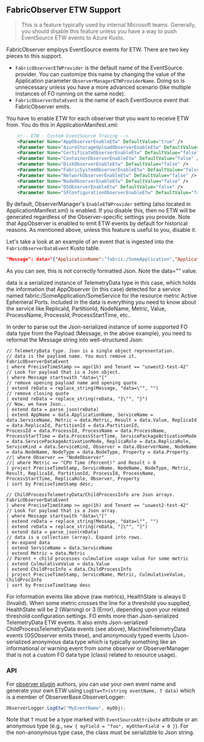 ## FabricObserver ETW Support

> This is a feature typically used by internal Microsoft teams. Generally, you should disable this feature unless
you have a way to push EventSource ETW events to Azure Kusto.

FabricObserver employs EventSource events for ETW. There are two key pieces to this support. 

- ```FabricObserverETWProvider``` is the default name of the EventSource provider. You can customize this name by changing
the value of the Application parameter ```ObserverManagerETWProviderName```. Doing so is unnecessary unless you have a more advanced scenario (like multiple instances of FO running on the same node).
- ```FabricObserverDataEvent``` is the name of each EventSource event that FabricObserver emits. 

You have to enable ETW for each observer that you want to receive ETW from. You do this in ApplicationManifest.xml: 

```XML
    <!-- ETW - Custom EventSource Tracing -->
    <Parameter Name="AppObserverEnableEtw" DefaultValue="true" />
    <Parameter Name="AzureStorageUploadObserverEnableEtw" DefaultValue="false" />
    <Parameter Name="CertificateObserverEnableEtw" DefaultValue="false" />
    <Parameter Name="ContainerObserverEnableEtw" DefaultValue="false" />
    <Parameter Name="DiskObserverEnableEtw" DefaultValue="false" />
    <Parameter Name="FabricSystemObserverEnableEtw" DefaultValue="false" />
    <Parameter Name="NetworkObserverEnableEtw" DefaultValue="false" />
    <Parameter Name="NodeObserverEnableEtw" DefaultValue="false" />
    <Parameter Name="OSObserverEnableEtw" DefaultValue="false" />
    <Parameter Name="SFConfigurationObserverEnableEtw" DefaultValue="false" />
```

By default, ObserverManager's ```EnableETWProvider``` setting (also located in ApplicationManifest.xml) is enabled. If you disable this, then no ETW will be generated regardless of the Observer-specific settings you provide. Note that AppObserver is enabled to emit ETW events by default for historical reasons. As mentioned above, unless this feature is useful to you, disable it.

Let's take a look at an example of an event that is ingested into the ```FabricObserverDataEvent``` Kusto table.

``` JSON
"Message": data="{"ApplicationName":"fabric:/SomeApplication","ApplicationType":"ResourceCentralType","Code":null,"ContainerId":null,"ClusterId":"undefined","Description":null,"EntityType":2,"HealthState":0,"Metric":"Active Ephemeral Ports","NodeName":"MW2PPF7D8279821","NodeType":"AZSM","ObserverName":"AppObserver","OS":"Windows","PartitionId":"a56a62d7-69fd-4f5f-a5fb-caf8b84b537f","ProcessId":24564,"ProcessName":"SomeService","Property":null,"ProcessStartTime":"2022-08-18T15:45:27.2901800Z","ReplicaId":133053111176036935,"ReplicaRole":1,"ServiceKind":1,"ServiceName":"fabric:/SomeApplication/SomeService","ServicePackageActivationMode":0,"Source":"AppObserver","Value":133.0}"
``` 
As you can see, this is not correctly formatted Json. Note the data="" value. 

data is a serialized instance of TelemetryData type in this case, which holds the information that AppObserver (in this case) detected for a service named fabric:/SomeApplication/SomeService for the resource metric Active Ephemeral Ports. Included in the data is everything you need to know about the service like ReplicaId, PartitionId, NodeName, Metric, Value, ProcessName, ProcessId, ProcessStartTime, etc..

In order to parse out the Json-serialized instance of some supported FO data type from the Payload (Message, in the above example), you need to reformat the Message string into well-structured Json:

```KQL
// TelemetryData type. Json is a single object representation.
// data is the payload name. You must remove it.
FabricObserverDataEvent
| where PreciseTimeStamp >= ago(1h) and Tenant == "uswest2-test-42"
// Look for payload that is a Json object.
| where Message startswith "data=\"{"
// remove opening payload name and opening quote
| extend reData = replace_string(Message, "data=\"", "")
// remove closing quote
| extend reData = replace_string(reData, "}\"", "}")
// Now, we have Json..
| extend data = parse_json(reData)
| extend AppName = data.ApplicationName, ServiceName = data.ServiceName, Metric = data.Metric, Result = data.Value, ReplicaId = data.ReplicaId, PartitionId = data.PartitionId,
ProcessId = data.ProcessId, ProcessName = data.ProcessName, ProcessStartTime = data.ProcessStartTime, ServicePackageActivationMode = data.ServicePackageActivationMode, ReplicaRole = data.ReplicaRole,
ServiceKind = data.ServiceKind, Observer = data.ObserverName, NodeName = data.NodeName, NodeType = data.NodeType, Property = data.Property
//| where Observer == "NodeObserver"
//| where Metric == "CPU Time (Percent)" and Result > 0
| project PreciseTimeStamp, ServiceName, NodeName, NodeType, Metric, Result, ReplicaId, PartitionId, ProcessId, ProcessName, ProcessStartTime, ReplicaRole, Observer, Property
| sort by PreciseTimeStamp desc;

// ChildProcessTelemetryData/ChildProcessInfo are Json arrays.
FabricObserverDataEvent
| where PreciseTimeStamp >= ago(1h) and Tenant == "uswest2-test-42"
// Look for payload that is a Json array.
| where Message startswith "data=\"["
| extend reData = replace_string(Message, "data=\"", "")
| extend reData = replace_string(reData, "]\"", "]")
| extend data = parse_json(reData)
// data is a collection (array). Expand into rows.
| mv-expand data
| extend ServiceName = data.ServiceName
| extend Metric = data.Metric
// Parent + child processes culmulative usage value for some metric
| extend CulmulativeValue = data.Value
| extend ChildProcInfo = data.ChildProcessInfo
| project PreciseTimeStamp, ServiceName, Metric, CulmulativeValue, ChildProcInfo
| sort by PreciseTimeStamp desc
```
For information events like above (raw metrics), HealthState is always 0 (Invalid). When some metric crosses the line for a threshold you supplied, HealthState will be 2 (Warning) or 3 (Error), depending upon your related threshold configuration settings.
FO emits more than Json-serialized TelemetryData ETW events. It also emits Json-serialized ChildProcessTelemetryData events (see above), MachineTelemetryData events (OSObserver emits these), and anonymously typed events (Json-serialized anonymous data type which is typically something like an informational or warning event from some observer or ObserverManager that is not a custom FO data type (class) related to resource usage). 

### API

For [observer plugin](Plugins.md) authors, you can use your own event name and generate your own ETW using ```LogEtw<T>(string eventName, T data)``` which is a member of ObserverBase.ObserverLogger: 

```C# 
ObserverLogger.LogEtw("MyEventName", myObj);
```

Note that ```T``` must be a type marked with ```EventSourceAttribute``` attribute or an anonymous type (e.g., ```new { myField = "foo", myOtherField = 0 }```). For the non-anonymous type case, the class must be serializble to Json string.

